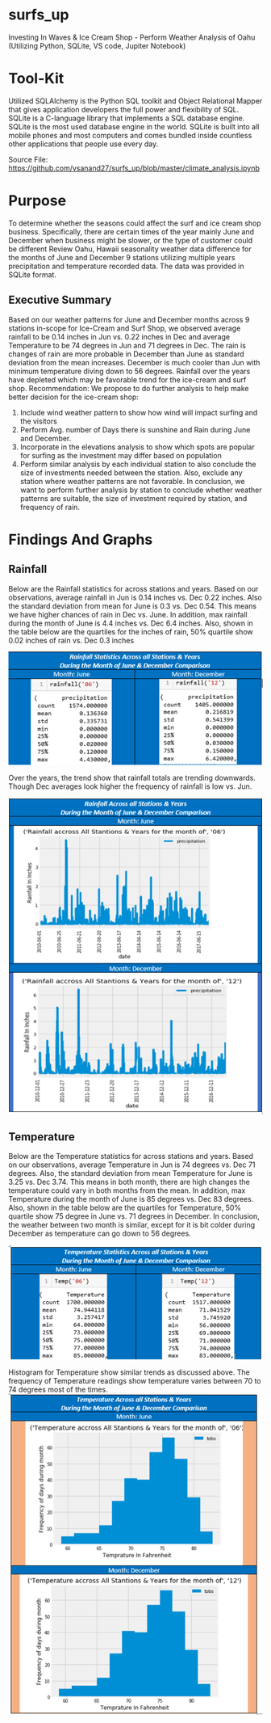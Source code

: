 # surfs_up
Investing In Waves &amp; Ice Cream Shop - Perform Weather Analysis of Oahu (Utilizing Python, SQLite, VS code, Jupiter Notebook)

# Tool-Kit
Utilized SQLAlchemy is the Python SQL toolkit and Object Relational Mapper that gives application developers the full power and flexibility of SQL. 
SQLite is a C-language library that implements a SQL database engine. SQLite is the most used database engine in the world. SQLite is built into all mobile phones and most computers and comes bundled inside countless other applications that people use every day.

Source File: https://github.com/vsanand27/surfs_up/blob/master/climate_analysis.ipynb

# Purpose
To determine whether the seasons could affect the surf and ice cream shop business. Specifically, there are certain times of the year mainly June and December when business might be slower, or the type of customer could be different
Review Oahu, Hawaii seasonality weather data difference for the months of June and December 9 stations utilizing multiple years precipitation and temperature recorded data. The data was provided in SQLite format.

## Executive Summary
Based on our weather patterns for June and December months across 9 stations in-scope for Ice-Cream and Surf Shop, we observed average rainfall to be 0.14 inches in Jun vs. 0.22 inches in Dec and average Temperature to be 74 degrees in Jun and 71 degrees in Dec.  The rain is changes of rain are more probable in December than June as standard deviation from the mean increases.  December is much cooler than Jun with minimum temperature diving down to 56 degrees.  Rainfall over the years have depleted which may be favorable trend for the ice-cream and surf shop.
Recommendation: We propose to do further analysis to help make better decision for the ice-cream shop:
1)	Include wind weather pattern to show how wind will impact surfing and the visitors 
2)	Perform Avg.  number of Days there is sunshine and Rain during June and December.
3)	Incorporate in the elevations analysis to show which spots are popular for surfing as the investment may differ based on population
4)	Perform similar analysis by each individual station to also conclude the size of investments needed between the station.  Also, exclude any station where weather patterns are not favorable. 
In conclusion, we want to perform further analysis by station to conclude whether weather patterns are suitable, the size of investment required by station, and frequency of rain.

# Findings And Graphs
## Rainfall 
Below are the Rainfall statistics for across stations and years.  Based on our observations, average rainfall in Jun is 0.14 inches vs. Dec 0.22 inches.  Also the standard deviation from mean for June is 0.3 vs. Dec 0.54.  This means we have higher chances of rain in Dec vs. June.  In addition, max rainfall during the month of June is 4.4 inches vs. Dec 6.4 inches.  Also, shown in the table below are the quartiles for the inches of rain, 50% quartile show 0.02 inches of rain vs. Dec 0.3 inches

![alt text](https://github.com/vsanand27/surfs_up/blob/master/Rainfall%20Statistics%20for%20June%20and%20Dec.PNG)

Over the years, the trend show that rainfall totals are trending downwards.  Though Dec averages look higher the frequency of rainfall is low vs. Jun.

![alt text]( https://github.com/vsanand27/surfs_up/blob/master/Rainfall_June%20and%20Dec%20Comparison.PNG )

## Temperature
Below are the Temperature statistics for across stations and years.  Based on our observations, average Temperature in Jun is 74 degrees vs. Dec 71 degrees.  Also, the standard deviation from mean Temperature for June is 3.25 vs. Dec 3.74.  This means in both month, there are high changes the temperature could vary in both months from the mean.  In addition, max Temperature during the month of June is 85 degrees vs. Dec 83 degrees.  Also, shown in the table below are the quartiles for Temperature, 50% quartile show 75 degree in June vs. 71 degrees in December.  In conclusion, the weather between two month is similar, except for it is bit colder during December as temperature can go down to 56 degrees.  

![alt text](https://github.com/vsanand27/surfs_up/blob/master/Temperature%20Statistics%20for%20June%20and%20Dec.PNG)

Histogram for Temperature show similar trends as discussed above. The frequency of Temperature readings show temperature varies between 70 to 74 degrees most of the times.
![alt text](https://github.com/vsanand27/surfs_up/blob/master/Temperature%20Histogram%20for%20June%20and%20Dec.PNG)

